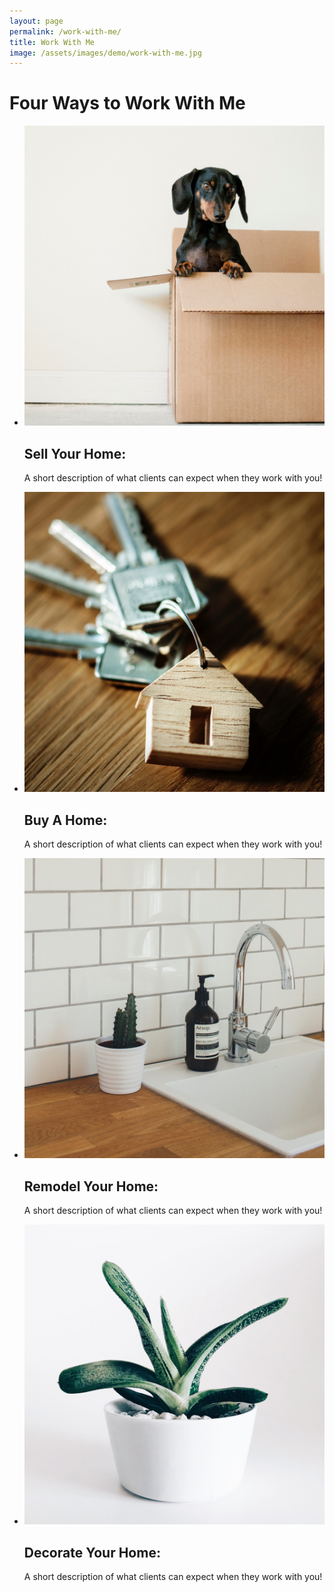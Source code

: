 ```yaml
---
layout: page
permalink: /work-with-me/
title: Work With Me
image: /assets/images/demo/work-with-me.jpg
---
```


# Four Ways to Work With Me

<ul class="service-list">
  <li class="service-list__item">
    <div class="item-photo">
      <img src="/assets/images/demo/sell-your-home.jpg">
    </div>
    <div class="item-description">
      <h2>Sell Your Home:</h2>
      <p>A short description of what clients can expect when they work with you!</p>
    </div>
  </li>
  <li class="service-list__item">
    <div class="item-photo">
      <img src="/assets/images/demo/buy-a-home.jpg">
    </div>
    <div class="item-description">
      <h2>Buy A Home:</h2>
      <p>A short description of what clients can expect when they work with you!</p>
    </div>
  </li>
  <li class="service-list__item">
    <div class="item-photo">
      <img src="/assets/images/demo/remodel-your-home.jpg">
    </div>
    <div class="item-description">
      <h2>Remodel Your Home:</h2>
      <p>A short description of what clients can expect when they work with you!</p>
    </div>
  </li>
  <li class="service-list__item">
    <div class="item-photo">
      <img src="/assets/images/demo/decorate-your-home.jpg">
    </div>
    <div class="item-description">
      <h2>Decorate Your Home:</h2>
      <p>A short description of what clients can expect when they work with you!</p>
    </div>
  </li>
</ul>
